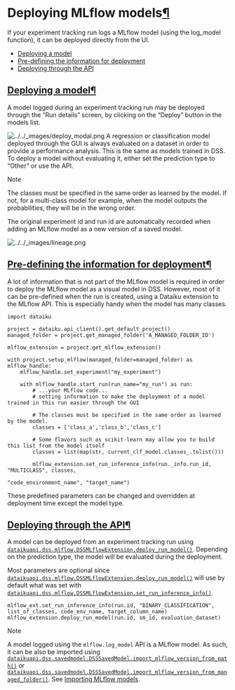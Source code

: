 Deploying MLflow models[¶](#deploying-mlflow-models "Permalink to this heading")
================================================================================


If your experiment tracking run logs a MLflow model (using the log\_model function), it can be deployed directly from the UI.



* [Deploying a model](#deploying-a-model)
* [Pre\-defining the information for deployment](#pre-defining-the-information-for-deployment)
* [Deploying through the API](#deploying-through-the-api)




[Deploying a model](#id1)[¶](#deploying-a-model "Permalink to this heading")
----------------------------------------------------------------------------


A model logged during an experiment tracking run may be deployed through the “Run details” screen, by clicking on the “Deploy” button in the models list.


![../../_images/deploy_modal.png](../../_images/deploy_modal.png)
A regression or classification model deployed through the GUI is always evaluated on a dataset in order to provide a performance analysis. This is the same as models trained in DSS. To deploy a model without evaluating it, either set the prediction type to “Other” or use the API.



Note


The classes must be specified in the same order as learned by the model. If not, for a multi\-class model for example, when the model outputs the probabilities, they will be in the wrong order.



The original experiment id and run id are automatically recorded when adding an MLflow model as a new version of a saved model.


![../../_images/lineage.png](../../_images/lineage.png)

[Pre\-defining the information for deployment](#id2)[¶](#pre-defining-the-information-for-deployment "Permalink to this heading")
---------------------------------------------------------------------------------------------------------------------------------


A lot of information that is not part of the MLflow model is required in order to deploy the MLflow model as a visual model in DSS. However, most of it can be pre\-defined when the run is created, using a Dataiku extension to the MLflow API. This is especially handy when the model has many classes.



```
import dataiku

project = dataiku.api_client().get_default_project()
managed_folder = project.get_managed_folder('A_MANAGED_FOLDER_ID')

mlflow_extension = project.get_mlflow_extension()

with project.setup_mlflow(managed_folder=managed_folder) as mlflow_handle:
    mlflow_handle.set_experiment("my_experiment")

    with mlflow_handle.start_run(run_name="my_run") as run:
        # ...your MLflow code...
        # setting information to make the deployment of a model trained in this run easier through the GUI

        # The classes must be specified in the same order as learned by the model.
        classes = ['class_a','class_b','class_c']

        # Some flavors such as scikit-learn may allow you to build this list from the model itself
        classes = list(map(str, current_clf_model.classes_.tolist()))

        mlflow_extension.set_run_inference_info(run._info.run_id, "MULTICLASS", classes,
                                                "code_environment_name", "target_name")

```


These predefined parameters can be changed and overridden at deployment time except the model type.




[Deploying through the API](#id3)[¶](#deploying-through-the-api "Permalink to this heading")
--------------------------------------------------------------------------------------------


A model can be deployed from an experiment tracking run using [`dataikuapi.dss.mlflow.DSSMLflowExtension.deploy_run_model()`](https://developer.dataiku.com/latest/api-reference/python/experiment-tracking.html#dataikuapi.dss.mlflow.DSSMLflowExtension.deploy_run_model "(in Developer Guide)").
Depending on the prediction type, the model will be evaluated during the deployment.


Most parameters are optional since [`dataikuapi.dss.mlflow.DSSMLflowExtension.deploy_run_model()`](https://developer.dataiku.com/latest/api-reference/python/experiment-tracking.html#dataikuapi.dss.mlflow.DSSMLflowExtension.deploy_run_model "(in Developer Guide)") will use by default what was set with [`dataikuapi.dss.mlflow.DSSMLflowExtension.set_run_inference_info()`](https://developer.dataiku.com/latest/api-reference/python/experiment-tracking.html#dataikuapi.dss.mlflow.DSSMLflowExtension.set_run_inference_info "(in Developer Guide)").



```
mlflow_ext.set_run_inference_info(run.id, "BINARY_CLASSIFICATION", list_of_classes, code_env_name, target_column_name)
mlflow_extension.deploy_run_model(run.id, sm_id, evaluation_dataset)

```



Note


A model logged using the `mlflow.log_model` API is a MLflow model. As such, it can be also be imported using [`dataikuapi.dss.savedmodel.DSSSavedModel.import_mlflow_version_from_path()`](https://developer.dataiku.com/latest/api-reference/python/ml.html#dataikuapi.dss.savedmodel.DSSSavedModel.import_mlflow_version_from_path "(in Developer Guide)") or [`dataikuapi.dss.savedmodel.DSSSavedModel.import_mlflow_version_from_managed_folder()`](https://developer.dataiku.com/latest/api-reference/python/ml.html#dataikuapi.dss.savedmodel.DSSSavedModel.import_mlflow_version_from_managed_folder "(in Developer Guide)"). See [Importing MLflow models](../mlflow-models/importing.html).